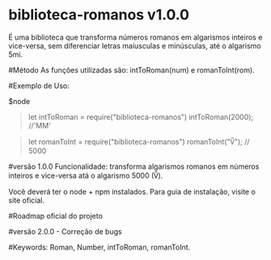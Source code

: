 # biblioteca-romanos v1.0.0

É uma biblioteca que transforma números romanos em algarismos inteiros e vice-versa, sem diferenciar letras maíusculas e minúsculas, até o algarismo 5mi.

#Método
As funções utilizadas são: intToRoman(num) e romanToInt(rom).

#Exemplo de Uso:

$node
> let intToRoman = require("biblioteca-romanos")
> intToRoman(2000); //'MM'

> let romanToInt = require("biblioteca-romanos")
> romanToInt("V̅"); // 5000

#versão 1.0.0 Funcionalidade: transforma algarismos romanos em números inteiros e vice-versa atá o algarismo 5000 (V̅).

Você deverá ter o node + npm instalados. Para guia de instalação, visite o site oficial.

#Roadmap oficial do projeto

#versão 2.0.0 - Correção de bugs

#Keywords: Roman, Number, intToRoman, romanToInt.
